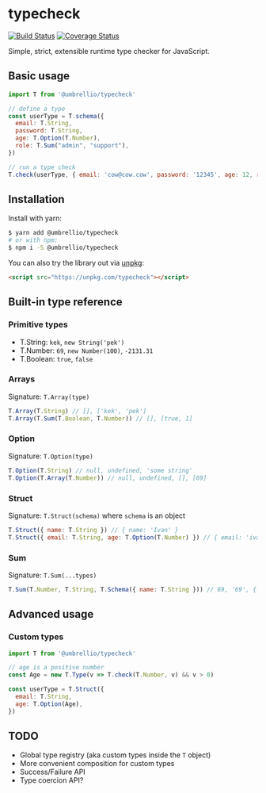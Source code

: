 # typecheck

[![Build Status](https://travis-ci.org/umbrellio/typecheck.svg?branch=master)](https://travis-ci.org/umbrellio/typecheck)
[![Coverage Status](https://coveralls.io/repos/github/umbrellio/typecheck/badge.svg?branch=master)](https://coveralls.io/github/umbrellio/typecheck?branch=master)

Simple, strict, extensible runtime type checker for JavaScript.

## Basic usage

```javascript
import T from '@umbrellio/typecheck'

// define a type
const userType = T.schema({
  email: T.String,
  password: T.String,
  age: T.Option(T.Number),
  role: T.Sum("admin", "support"),
})

// run a type check
T.check(userType, { email: 'cow@cow.cow', password: '12345', age: 12, role: "admin" }) // => true
```

## Installation

Install with yarn:

```sh
$ yarn add @umbrellio/typecheck
# or with npm:
$ npm i -S @umbrellio/typecheck
```

You can also try the library out via [unpkg](https://unpkg.com):
```html
<script src="https://unpkg.com/typecheck"></script>
```

## Built-in type reference

### Primitive types

- T.String: `kek`, `new String('pek')`
- T.Number: `69`, `new Number(100)`, `-2131.31`
- T.Boolean: `true`, `false`

### Arrays

Signature: `T.Array(type)`

```javascript
T.Array(T.String) // [], ['kek', 'pek']
T.Array(T.Sum(T.Boolean, T.Number)) // [], [true, 1]
```

### Option

Signature: `T.Option(type)`

```javascript
T.Option(T.String) // null, undefined, 'some string'
T.Option(T.Array(T.Number)) // null, undefined, [], [69]
```

### Struct

Signature: `T.Struct(schema)` where `schema` is an object

```javascript
T.Struct({ name: T.String }) // { name: 'Ivan' }
T.Struct({ email: T.String, age: T.Option(T.Number) }) // { email: 'ivan@ivan.ru', age: 69 }
```

### Sum

Signature: `T.Sum(...types)`

```javascript
T.Sum(T.Number, T.String, T.Schema({ name: T.String })) // 69, '69', { name: 'ivan' }
```

## Advanced usage

### Custom types

```javascript
import T from '@umbrellio/typecheck'

// age is a positive number
const Age = new T.Type(v => T.check(T.Number, v) && v > 0)

const userType = T.Struct({
  email: T.String,
  age: T.Option(Age),
})
```

## TODO

- Global type registry (aka custom types inside the `T` object)
- More convenient composition for custom types
- Success/Failure API
- Type coercion API?
